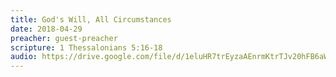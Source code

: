 ```yaml
---
title: God's Will, All Circumstances
date: 2018-04-29
preacher: guest-preacher
scripture: 1 Thessalonians 5:16-18
audio: https://drive.google.com/file/d/1eluHR7trEyzaAEnrmKtrTJv20hFB6aWh/view
---
```

